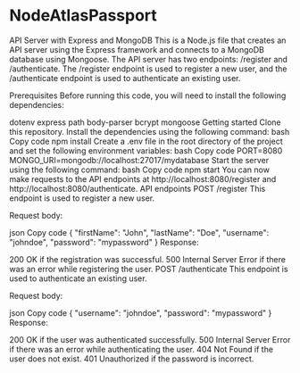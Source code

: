 # NodeAtlasPassport

API Server with Express and MongoDB
This is a Node.js file that creates an API server using the Express framework and connects to a MongoDB database using Mongoose. 
The API server has two endpoints: /register and /authenticate. The /register endpoint is used to register a new user, 
and the /authenticate endpoint is used to authenticate an existing user.

Prerequisites
Before running this code, you will need to install the following dependencies:

dotenv
express
path
body-parser
bcrypt
mongoose
Getting started
Clone this repository.
Install the dependencies using the following command:
bash
Copy code
npm install
Create a .env file in the root directory of the project and set the following environment variables:
bash
Copy code
PORT=8080
MONGO_URI=mongodb://localhost:27017/mydatabase
Start the server using the following command:
bash
Copy code
npm start
You can now make requests to the API endpoints at http://localhost:8080/register and http://localhost:8080/authenticate.
API endpoints
POST /register
This endpoint is used to register a new user.

Request body:

json
Copy code
{
  "firstName": "John",
  "lastName": "Doe",
  "username": "johndoe",
  "password": "mypassword"
}
Response:

200 OK if the registration was successful.
500 Internal Server Error if there was an error while registering the user.
POST /authenticate
This endpoint is used to authenticate an existing user.

Request body:

json
Copy code
{
  "username": "johndoe",
  "password": "mypassword"
}
Response:

200 OK if the user was authenticated successfully.
500 Internal Server Error if there was an error while authenticating the user.
404 Not Found if the user does not exist.
401 Unauthorized if the password is incorrect.

